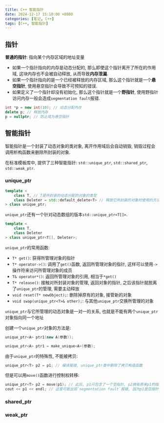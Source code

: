 ```yaml
---
title: C++ 智能指针
date: 2024-12-17 15:10:00 +0800
categories: [笔记, C++]
tags: [C++, 智能指针]
---
```


## 指针

**普通的指针**: 指向某个内存区域的地址变量

- 如果一个指针指向的内存是动态分配的, 那么即使这个指针离开了所在的作用域, 这块内存也不会被自动释放, 从而导致**内存泄漏**.
- 如果一个指针指向的是一个已经被释放的内存区域, 那么这个指针就是一个**悬空指针**, 使用悬空指针会导致不可预知的错误.
- 如果定义了一个指针却没有初始化, 那么这个指针就是一个**野指针**, 使用野指针访问内存一般会造成`segmentation fault`报错.

```cpp
int *p = new int(10); // 动态分配内存
delete p; // 释放内存
p = nullptr; // 防止成为悬空指针
```

## 智能指针

智能指针是一个封装了动态对象的类对象, 离开作用域后会自动销毁, 销毁过程会调用析构函数来删除所封装的对象.

在标准模板库中, 提供了三种智能指针: `std::unique_ptr`, `std::shared_ptr`, `std::weak_ptr`.

### unique_ptr

```cpp
template <
    class T, // T是所封装的动态分配的对象的类型
    class Deleter = std::default_delete<T> // 释放它所封装的对象时使用的方法
> class unique_ptr;
```

`unique_ptr`还有一个针对动态数组的版本`std::unique_ptr<T[]>`.

```cpp
template <
    class T, 
    class Deleter
> class unique_ptr<T[], Deleter>;
```

`unique_ptr`的常用函数:

- `T* get()`: 获得所管理对象的指针
- `T* operator->()`: 调用了`get()`函数, 返回所管理对象的指针, 这样可以使用`->`操作符来访问所管理对象的成员
- `T& operator*()`: 返回所管理对象的引用, 相当于`*get()`
- `T* release()`: 接触对所封装对象的管理, 返回对象的指针, 之后该指针就脱离了`unique_ptr`的管理, 需要主动释放
- `void reset(T* newObject);`: 删除掉原有的对象, 接管新的对象
- `void swap(unique_ptr<T>& other);`: 与其他`unique_ptr`交换所管理的对象

`unique_ptr`与它所管理的动态对象是一对一的关系, 也就是不能有两个`unique_ptr`对象指向同一个地址

创建一个`unique_ptr`对象的方法是:

```cpp
unique_ptr<A> ptr1(new A(参数));
```

```cpp
unique_ptr<A> ptr1 = make_unique<A>(参数);
```

由于`unique_ptr`的特殊性, 不能被拷贝:

```cpp
unique_ptr<T> p2 = p1; // 编译报错, unique_ptr类中删除了拷贝构造函数
```

但是可以用`move()`函数进行控制权转移:

```cpp
unique_ptr<T> p2 = move(p1); // 此后, p1只包含了一个空指针, p2拥有原来p1的指针的控制权
cout << p1 << endl; // 这里可能出现`segmentation fault`报错, 因为p1是空指针
```

### shared_ptr

### weak_ptr
